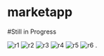 # marketapp

#Still in Progress

![r1](https://github.com/user-attachments/assets/d720c36f-e760-457b-bd7c-90bbd4a75412)
![r2](https://github.com/user-attachments/assets/109998ad-f328-44a5-924d-b313a5077613)
![r3](https://github.com/user-attachments/assets/3c3ce600-67c6-4adb-a055-dcd8557433ed)
![r4](https://github.com/user-attachments/assets/a1bd06eb-88cd-417b-97f7-3ea07c3bf806)
![r5](https://github.com/user-attachments/assets/f96e7d3d-2f56-4f9d-9d6b-7da6e2348f1c)
![r6](https://github.com/user-attachments/assets/711d1168-a3f4-41de-a9e3-fca0b6dfef14)
.
